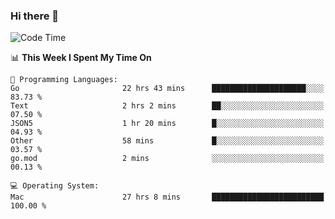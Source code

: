 ### Hi there 👋

<!--
**CrazyCollin/crazycollin** is a ✨ _special_ ✨ repository because its `README.md` (this file) appears on your GitHub profile.

Here are some ideas to get you started:

- 🔭 I’m currently working on ...
- 🌱 I’m currently learning ...
- 👯 I’m looking to collaborate on ...
- 🤔 I’m looking for help with ...
- 💬 Ask me about ...
- 📫 How to reach me: ...
- 😄 Pronouns: ...
- ⚡ Fun fact: ...
-->

<!--START_SECTION:waka-->
![Code Time](http://img.shields.io/badge/Code%20Time-5%2C446%20hrs%2042%20mins-blue)

📊 **This Week I Spent My Time On** 

```text
💬 Programming Languages: 
Go                       22 hrs 43 mins      █████████████████████░░░░   83.73 % 
Text                     2 hrs 2 mins        ██░░░░░░░░░░░░░░░░░░░░░░░   07.50 % 
JSON5                    1 hr 20 mins        █░░░░░░░░░░░░░░░░░░░░░░░░   04.93 % 
Other                    58 mins             █░░░░░░░░░░░░░░░░░░░░░░░░   03.57 % 
go.mod                   2 mins              ░░░░░░░░░░░░░░░░░░░░░░░░░   00.13 % 

💻 Operating System: 
Mac                      27 hrs 8 mins       █████████████████████████   100.00 % 
```


<!--END_SECTION:waka-->
